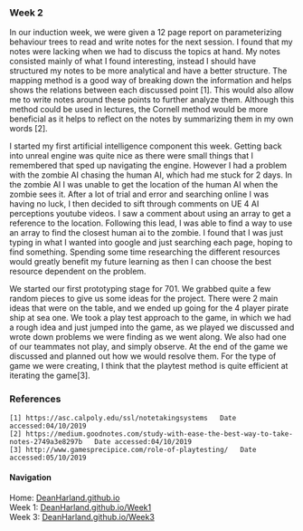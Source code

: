 ### Week 2
In our induction week, we were given a 12 page report on parameterizing behaviour trees to read and write notes for the next session. I found that my notes were lacking when we had to discuss the topics at hand. My notes consisted mainly of what I found interesting, instead I should have structured my notes to be more analytical and have a better structure. The mapping method is a good way of breaking down the information and helps shows the relations between each discussed point [1]. This would also allow me to write notes around these points to further analyze them.  Although this method could be used in lectures, the Cornell method would be more beneficial as it helps to reflect on the notes by summarizing them in my own words [2].

I started my first artificial intelligence component this week. Getting back into unreal engine was quite nice as there were small things that I remembered that sped up navigating the engine. However I had a problem with the zombie AI chasing the human AI, which had me stuck for 2 days. In the zombie AI I was unable to get the location of the human AI when the zombie sees it. After a lot of trial and error and searching online I was having no luck, I then decided to sift through comments on UE 4 AI perceptions youtube videos. I saw a comment about using an array to get a reference to the location. Following this lead, I was able to find a way to use an array to find the closest human ai to the zombie. I found that I was just typing in what I wanted into google and just searching each page, hoping to find something. Spending some time researching the different resources would greatly benefit my future learning as then I can choose the best resource dependent on the problem.

We started our first prototyping stage for 701. We grabbed quite a few random pieces to give us some ideas for the project. There were 2 main ideas that were on the table, and we ended up going for the 4 player pirate ship at sea one. We took a play test approach to the game, in which we had a rough idea and just jumped into the game, as we played we discussed and wrote down problems we were finding as we went along. We also had one of our teammates not play, and simply observe. At the end of the game we discussed and planned out how we would resolve them. For the type of game we were creating, I think that the playtest method is quite efficient at iterating the game[3].

### References
```
[1] https://asc.calpoly.edu/ssl/notetakingsystems   Date accessed:04/10/2019
[2] https://medium.goodnotes.com/study-with-ease-the-best-way-to-take-notes-2749a3e8297b   Date accessed:04/10/2019
[3] http://www.gamesprecipice.com/role-of-playtesting/   Date accessed:05/10/2019
```

#### Navigation
Home: [DeanHarland.github.io](https://DeanHarland.github.io) <br />
Week 1: [DeanHarland.github.io/Week1](https://DeanHarland.github.io/Week1) <br />
Week 3: [DeanHarland.github.io/Week3](https://DeanHarland.github.io/Week3) <br />
